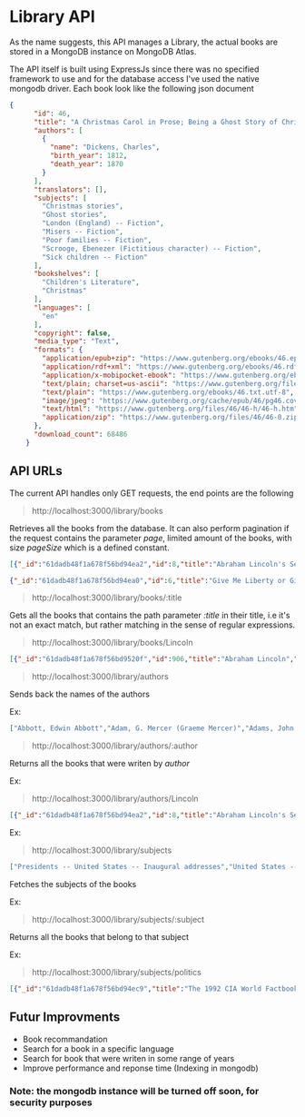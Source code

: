 # Library API

As the name suggests, this API manages a Library, the actual books are stored in a MongoDB instance on MongoDB Atlas.

The API itself is built using ExpressJs since there was no specified framework to use and for the database access I've used the native mongodb driver. Each book look like the following json document

```json
{
      "id": 46,
      "title": "A Christmas Carol in Prose; Being a Ghost Story of Christmas",
      "authors": [
        {
          "name": "Dickens, Charles",
          "birth_year": 1812,
          "death_year": 1870
        }
      ],
      "translators": [],
      "subjects": [
        "Christmas stories",
        "Ghost stories",
        "London (England) -- Fiction",
        "Misers -- Fiction",
        "Poor families -- Fiction",
        "Scrooge, Ebenezer (Fictitious character) -- Fiction",
        "Sick children -- Fiction"
      ],
      "bookshelves": [
        "Children's Literature",
        "Christmas"
      ],
      "languages": [
        "en"
      ],
      "copyright": false,
      "media_type": "Text",
      "formats": {
        "application/epub+zip": "https://www.gutenberg.org/ebooks/46.epub.images",
        "application/rdf+xml": "https://www.gutenberg.org/ebooks/46.rdf",
        "application/x-mobipocket-ebook": "https://www.gutenberg.org/ebooks/46.kindle.images",
        "text/plain; charset=us-ascii": "https://www.gutenberg.org/files/46/46-0.txt",
        "text/plain": "https://www.gutenberg.org/ebooks/46.txt.utf-8",
        "image/jpeg": "https://www.gutenberg.org/cache/epub/46/pg46.cover.small.jpg",
        "text/html": "https://www.gutenberg.org/files/46/46-h/46-h.htm",
        "application/zip": "https://www.gutenberg.org/files/46/46-0.zip"
      },
      "download_count": 68486
    }
```

## API URLs

The current API handles only GET requests, the end points are the following
> http://localhost:3000/library/books

Retrieves all the books from the database. It can also perform pagination if the request contains the parameter *page*, limited amount of the books, with size *pageSize* which is a defined constant.

```json
[{"_id":"61dadb48f1a678f56bd94ea2","id":8,"title":"Abraham Lincoln's Second Inaugural Address","authors":[{"name":"Lincoln, Abraham","birth_year":1809,"death_year":1865}],"translators":[],"subjects":["Presidents -- United States -- Inaugural addresses","United States -- Politics and government -- 1861-1865"],"bookshelves":["US Civil War"],"languages":["en"],"copyright":false,"media_type":"Text","formats":{"application/epub+zip":"https://www.gutenberg.org/ebooks/8.epub.images","application/rdf+xml":"https://www.gutenberg.org/ebooks/8.rdf","text/plain":"https://www.gutenberg.org/ebooks/8.txt.utf-8","application/x-mobipocket-ebook":"https://www.gutenberg.org/ebooks/8.kindle.images","image/jpeg":"https://www.gutenberg.org/cache/epub/8/pg8.cover.small.jpg","text/html":"https://www.gutenberg.org/ebooks/8.html.images","text/html; charset=us-ascii":"https://www.gutenberg.org/files/8/8-h/8-h.htm","text/plain; charset=us-ascii":"https://www.gutenberg.org/files/8/8.zip"},"download_count":84},

{"_id":"61dadb48f1a678f56bd94ea0","id":6,"title":"Give Me Liberty or Give Me Death","authors":[{"name":"Henry, Patrick","birth_year":1736,"death_year":1799}],"translators":[],"subjects":["Speeches, addresses, etc., American","United States -- Politics and government -- 1775-1783 -- Sources","Virginia -- Politics and government -- 1775-1783 -- Sources"],"bookshelves":["American Revolutionary War"],"languages":["en"],"copyright":false,"media_type":"Text","formats":{"application/epub+zip":"https://www.gutenberg.org/ebooks/6.epub.images","application/rdf+xml":"https://www.gutenberg.org/ebooks/6.rdf","text/plain":"https://www.gutenberg.org/ebooks/6.txt.utf-8","application/x-mobipocket-ebook":"https://www.gutenberg.org/ebooks/6.kindle.images","text/plain; charset=us-ascii":"https://www.gutenberg.org/files/6/6.txt","text/html":"https://www.gutenberg.org/files/6/6-h.zip","image/jpeg":"https://www.gutenberg.org/cache/epub/6/pg6.cover.medium.jpg","application/zip":"https://www.gutenberg.org/files/6/6.zip"},"download_count":163}]
```

> http://localhost:3000/library/books/:title

Gets all the books that contains the path parameter *:title* in their title, i.e it's not an exact match, but rather matching in the sense of regular expressions.

> http://localhost:3000/library/books/Lincoln
```json
[{"_id":"61dadb48f1a678f56bd9520f","id":906,"title":"Abraham Lincoln","authors":[{"name":"Lowell, James Russell","birth_year":1819,"death_year":1891}],"translators":[],"subjects":["Lincoln, Abraham, 1809-1865","United States -- History -- Civil War, 1861-1865"],"bookshelves":[],"languages":["en"],"copyright":false,"media_type":"Text","formats":{"application/epub+zip":"https://www.gutenberg.org/ebooks/906.epub.images","application/rdf+xml":"https://www.gutenberg.org/ebooks/906.rdf","text/plain":"https://www.gutenberg.org/ebooks/906.txt.utf-8","application/x-mobipocket-ebook":"https://www.gutenberg.org/ebooks/906.kindle.images","text/html; charset=iso-8859-1":"https://www.gutenberg.org/files/906/906-h.zip","text/plain; charset=us-ascii":"https://www.gutenberg.org/files/906/906.txt","image/jpeg":"https://www.gutenberg.org/cache/epub/906/pg906.cover.small.jpg","text/html":"https://www.gutenberg.org/ebooks/906.html.images"},"download_count":25}]
```

> http://localhost:3000/library/authors

Sends back the names of the authors

Ex:
```json
["Abbott, Edwin Abbott","Adam, G. Mercer (Graeme Mercer)","Adams, John Quincy","Addams, Jane","Aesop","Aiken, Conrad","Alcott, Louisa May","Aldrich, Thomas Bailey"]
```
> http://localhost:3000/library/authors/:author

Returns all the books that were writen by *author*

Ex:
> http://localhost:3000/library/authors/Lincoln
```json
[{"_id":"61dadb48f1a678f56bd94ea2","id":8,"title":"Abraham Lincoln's Second Inaugural Address","authors":[{"name":"Lincoln, Abraham","birth_year":1809,"death_year":1865}],"translators":[],"subjects":["Presidents -- United States -- Inaugural addresses","United States -- Politics and government -- 1861-1865"],"bookshelves":["US Civil War"],"languages":["en"],"copyright":false,"media_type":"Text","formats":{"application/epub+zip":"https://www.gutenberg.org/ebooks/8.epub.images","application/rdf+xml":"https://www.gutenberg.org/ebooks/8.rdf","text/plain":"https://www.gutenberg.org/ebooks/8.txt.utf-8","application/x-mobipocket-ebook":"https://www.gutenberg.org/ebooks/8.kindle.images","image/jpeg":"https://www.gutenberg.org/cache/epub/8/pg8.cover.small.jpg","text/html":"https://www.gutenberg.org/ebooks/8.html.images","text/html; charset=us-ascii":"https://www.gutenberg.org/files/8/8-h/8-h.htm","text/plain; charset=us-ascii":"https://www.gutenberg.org/files/8/8.zip"},"download_count":84}]
```
Ex:
> http://localhost:3000/library/subjects
```json
["Presidents -- United States -- Inaugural addresses","United States -- Politics and government -- 1861-1865","Speeches, addresses"]
```
Fetches the subjects of the books

Ex:
> http://localhost:3000/library/subjects/:subject

Returns all the books that belong to that subject

Ex:
> http://localhost:3000/library/subjects/politics
```json
[{"_id":"61dadb48f1a678f56bd94ec9","title":"The 1992 CIA World Factbook","authors":[{"name":"United States. Central Intelligence Agency","birth_year":null,"death_year":null}],"subjects":["Geography -- Handbooks, manuals, etc.","Political science -- Handbooks, manuals, etc.","Political statistics -- Handbooks, manuals, etc.","World politics -- Handbooks, manuals, etc."],"formats":{"application/epub+zip":"https://www.gutenberg.org/ebooks/48.epub.images","application/rdf+xml":"https://www.gutenberg.org/ebooks/48.rdf","text/plain":"https://www.gutenberg.org/ebooks/48.txt.utf-8","application/x-mobipocket-ebook":"https://www.gutenberg.org/ebooks/48.kindle.images","text/html":"https://www.gutenberg.org/ebooks/48.html.images","image/jpeg":"https://www.gutenberg.org/cache/epub/48/pg48.cover.small.jpg","application/zip":"https://www.gutenberg.org/files/48/48.zip","text/plain; charset=us-ascii":"https://www.gutenberg.org/files/48/48.txt"}}]
```
## Futur Improvments
- Book recommandation
- Search for a book in a specific language
- Search for book that were writen in some range of years
- Improve performance and reponse time (Indexing in mongodb)

### Note: the mongodb instance will be turned off soon, for security purposes
  